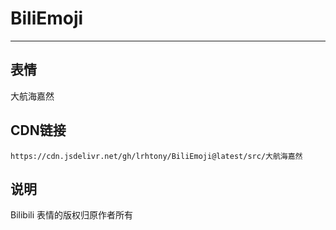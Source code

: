 
# BiliEmoji
---
## 表情
大航海嘉然
## CDN链接
```
https://cdn.jsdelivr.net/gh/lrhtony/BiliEmoji@latest/src/大航海嘉然
```
## 说明
Bilibili 表情的版权归原作者所有
